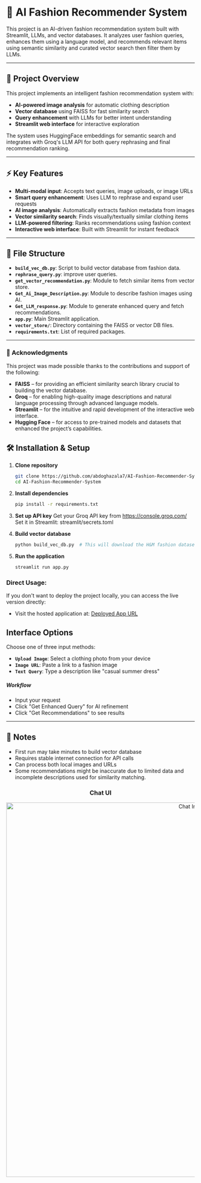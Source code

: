 # 🧥 AI Fashion Recommender System

This project is an AI-driven fashion recommendation system built with Streamlit, LLMs, and vector databases. It analyzes user fashion queries, enhances them using a language model, and recommends relevant items using semantic similarity and curated vector search then filter them by LLMs.

---
## 📌 Project Overview

This project implements an intelligent fashion recommendation system with:
- **AI-powered image analysis** for automatic clothing description
- **Vector database** using FAISS for fast similarity search
- **Query enhancement** with LLMs for better intent understanding
- **Streamlit web interface** for interactive exploration

The system uses HuggingFace embeddings for semantic search and integrates with Groq's LLM API for both query rephrasing and final recommendation ranking.

---

## ⚡ Key Features

- **Multi-modal input**: Accepts text queries, image uploads, or image URLs
- **Smart query enhancement**: Uses LLM to rephrase and expand user requests
- **AI image analysis**: Automatically extracts fashion metadata from images
- **Vector similarity search**: Finds visually/textually similar clothing items
- **LLM-powered filtering**: Ranks recommendations using fashion context
- **Interactive web interface**: Built with Streamlit for instant feedback

---
## 📁 File Structure 
- **`build_vec_db.py`**: Script to build vector database from fashion data.
- **`rephrase_query.py`**: improve user queries.
- **`get_vector_recommendation.py`**: Module to fetch similar items from vector store.
- **`Get_Ai_Image_Description.py`**: Module to describe fashion images using AI.
- **`Get_LLM_response.py`**: Module to generate enhanced query and fetch recommendations.
- **`app.py`**: Main Streamlit application.
- **`vector_store/`**: Directory containing the FAISS or vector DB files.
- **`requirements.txt`**: List of required packages.

---

### 🙏 Acknowledgments

This project was made possible thanks to the contributions and support of the following:

- **FAISS** – for providing an efficient similarity search library crucial to building the vector database.
- **Groq** – for enabling high-quality image descriptions and natural language processing through advanced language models.
- **Streamlit** – for the intuitive and rapid development of the interactive web interface.
- **Hugging Face** – for access to pre-trained models and datasets that enhanced the project’s capabilities.

## 🛠️ Installation & Setup

1. **Clone repository**
      ```bash
      git clone https://github.com/abdoghazala7/AI-Fashion-Recommender-System.git 
      cd AI-Fashion-Recommender-System
2. **Install dependencies**
   ```bash
   pip install -r requirements.txt
3. **Set up API key**
   Get your Groq API key from https://console.groq.com/
   Set it in Streamlit: streamlit/secrets.toml
   
5. **Build vector database**
   ```bash
   python build_vec_db.py  # This will download the H&M fashion dataset and create FAISS index

6. **Run the application**
   ```bash
   streamlit run app.py  

### Direct Usage:

If you don't want to deploy the project locally, you can access the live version directly:

- Visit the hosted application at: [Deployed App URL](https://ai-fashion-recommender-system.streamlit.app/)

## Interface Options
Choose one of three input methods:

- **`Upload Image`**: Select a clothing photo from your device
- **`Image URL`**: Paste a link to a fashion image
- **`Text Query`**: Type a description like "casual summer dress"
##### Workflow
- Input your request
- Click "Get Enhanced Query" for AI refinement
- Click "Get Recommendations" to see results
  
---

## 📝 Notes
- First run may take minutes to build vector database
- Requires stable internet connection for API calls
- Can process both local images and URLs
- Some recommendations might be inaccurate due to limited data and incomplete descriptions used for similarity matching.

<h3 align="center">Chat UI</h3>

<p align="center">
  <img src="chat-ui.png" alt="Chat Interface" width="1000">
</p>
